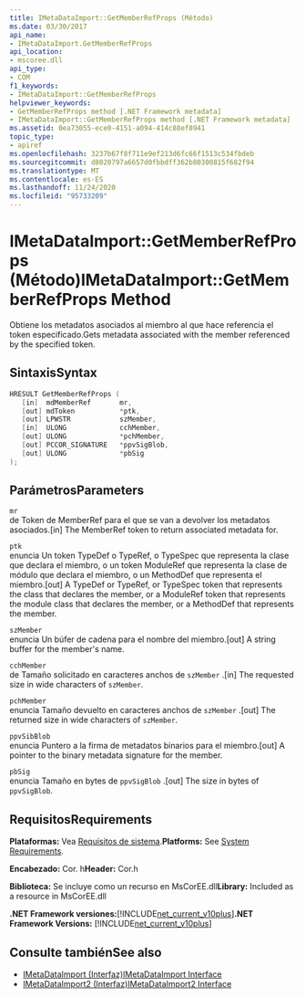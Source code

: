 ```yaml
---
title: IMetaDataImport::GetMemberRefProps (Método)
ms.date: 03/30/2017
api_name:
- IMetaDataImport.GetMemberRefProps
api_location:
- mscoree.dll
api_type:
- COM
f1_keywords:
- IMetaDataImport::GetMemberRefProps
helpviewer_keywords:
- GetMemberRefProps method [.NET Framework metadata]
- IMetaDataImport::GetMemberRefProps method [.NET Framework metadata]
ms.assetid: 0ea73055-ece0-4151-a094-414c88ef8941
topic_type:
- apiref
ms.openlocfilehash: 3237b67f8f711e9ef213d6fc66f1513c534fbdeb
ms.sourcegitcommit: d8020797a6657d0fbbdff362b80300815f682f94
ms.translationtype: MT
ms.contentlocale: es-ES
ms.lasthandoff: 11/24/2020
ms.locfileid: "95733209"
---
```

# <a name="imetadataimportgetmemberrefprops-method"></a><span data-ttu-id="d5455-102">IMetaDataImport::GetMemberRefProps (Método)</span><span class="sxs-lookup"><span data-stu-id="d5455-102">IMetaDataImport::GetMemberRefProps Method</span></span>

<span data-ttu-id="d5455-103">Obtiene los metadatos asociados al miembro al que hace referencia el token especificado.</span><span class="sxs-lookup"><span data-stu-id="d5455-103">Gets metadata associated with the member referenced by the specified token.</span></span>  
  
## <a name="syntax"></a><span data-ttu-id="d5455-104">Sintaxis</span><span class="sxs-lookup"><span data-stu-id="d5455-104">Syntax</span></span>  
  
```cpp  
HRESULT GetMemberRefProps (  
   [in]  mdMemberRef       mr,
   [out] mdToken           *ptk,
   [out] LPWSTR            szMember,
   [in]  ULONG             cchMember,
   [out] ULONG             *pchMember,
   [out] PCCOR_SIGNATURE   *ppvSigBlob,
   [out] ULONG             *pbSig
);  
```  
  
## <a name="parameters"></a><span data-ttu-id="d5455-105">Parámetros</span><span class="sxs-lookup"><span data-stu-id="d5455-105">Parameters</span></span>  

 `mr`  
 <span data-ttu-id="d5455-106">de Token de MemberRef para el que se van a devolver los metadatos asociados.</span><span class="sxs-lookup"><span data-stu-id="d5455-106">[in] The MemberRef token to return associated metadata for.</span></span>  
  
 `ptk`  
 <span data-ttu-id="d5455-107">enuncia Un token TypeDef o TypeRef, o TypeSpec que representa la clase que declara el miembro, o un token ModuleRef que representa la clase de módulo que declara el miembro, o un MethodDef que representa el miembro.</span><span class="sxs-lookup"><span data-stu-id="d5455-107">[out] A TypeDef or TypeRef, or TypeSpec token that represents the class that declares the member, or a ModuleRef token that represents the module class that declares the member, or a MethodDef that represents the member.</span></span>  
  
 `szMember`  
 <span data-ttu-id="d5455-108">enuncia Un búfer de cadena para el nombre del miembro.</span><span class="sxs-lookup"><span data-stu-id="d5455-108">[out] A string buffer for the member's name.</span></span>  
  
 `cchMember`  
 <span data-ttu-id="d5455-109">de Tamaño solicitado en caracteres anchos de `szMember` .</span><span class="sxs-lookup"><span data-stu-id="d5455-109">[in] The requested size in wide characters of `szMember`.</span></span>  
  
 `pchMember`  
 <span data-ttu-id="d5455-110">enuncia Tamaño devuelto en caracteres anchos de `szMember` .</span><span class="sxs-lookup"><span data-stu-id="d5455-110">[out] The returned size in wide characters of `szMember`.</span></span>  
  
 `ppvSibBlob`  
 <span data-ttu-id="d5455-111">enuncia Puntero a la firma de metadatos binarios para el miembro.</span><span class="sxs-lookup"><span data-stu-id="d5455-111">[out] A pointer to the binary metadata signature for the member.</span></span>  
  
 `pbSig`  
 <span data-ttu-id="d5455-112">enuncia Tamaño en bytes de `ppvSigBlob` .</span><span class="sxs-lookup"><span data-stu-id="d5455-112">[out] The size in bytes of `ppvSigBlob`.</span></span>  
  
## <a name="requirements"></a><span data-ttu-id="d5455-113">Requisitos</span><span class="sxs-lookup"><span data-stu-id="d5455-113">Requirements</span></span>  

 <span data-ttu-id="d5455-114">**Plataformas:** Vea [Requisitos de sistema](../../get-started/system-requirements.md).</span><span class="sxs-lookup"><span data-stu-id="d5455-114">**Platforms:** See [System Requirements](../../get-started/system-requirements.md).</span></span>  
  
 <span data-ttu-id="d5455-115">**Encabezado:** Cor. h</span><span class="sxs-lookup"><span data-stu-id="d5455-115">**Header:** Cor.h</span></span>  
  
 <span data-ttu-id="d5455-116">**Biblioteca:** Se incluye como un recurso en MsCorEE.dll</span><span class="sxs-lookup"><span data-stu-id="d5455-116">**Library:** Included as a resource in MsCorEE.dll</span></span>  
  
 <span data-ttu-id="d5455-117">**.NET Framework versiones:**[!INCLUDE[net_current_v10plus](../../../../includes/net-current-v10plus-md.md)]</span><span class="sxs-lookup"><span data-stu-id="d5455-117">**.NET Framework Versions:** [!INCLUDE[net_current_v10plus](../../../../includes/net-current-v10plus-md.md)]</span></span>  
  
## <a name="see-also"></a><span data-ttu-id="d5455-118">Consulte también</span><span class="sxs-lookup"><span data-stu-id="d5455-118">See also</span></span>

- [<span data-ttu-id="d5455-119">IMetaDataImport (Interfaz)</span><span class="sxs-lookup"><span data-stu-id="d5455-119">IMetaDataImport Interface</span></span>](imetadataimport-interface.md)
- [<span data-ttu-id="d5455-120">IMetaDataImport2 (Interfaz)</span><span class="sxs-lookup"><span data-stu-id="d5455-120">IMetaDataImport2 Interface</span></span>](imetadataimport2-interface.md)
